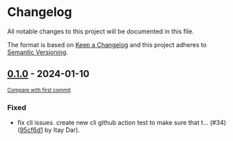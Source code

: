# Changelog

All notable changes to this project will be documented in this file.

The format is based on [Keep a Changelog](http://keepachangelog.com/en/1.0.0/)
and this project adheres to [Semantic Versioning](http://semver.org/spec/v2.0.0.html).

<!-- insertion marker -->
## [0.1.0](https://github.com/PythonNest/PyNest/releases/tag/0.1.0) - 2024-01-10

<small>[Compare with first commit](https://github.com/PythonNest/PyNest/compare/95cf6d1c31ea1e6ffdd8f7f16cee9c579ad955f5...0.1.0)</small>

### Fixed

- fix cli issues. create new cli github action test to make sure that t… (#34) ([95cf6d1](https://github.com/PythonNest/PyNest/commit/95cf6d1c31ea1e6ffdd8f7f16cee9c579ad955f5) by Itay Dar).

